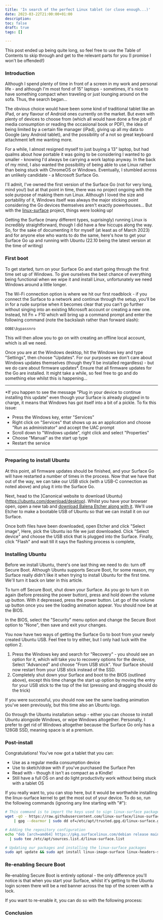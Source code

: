 ```yaml
---
title: 'In search of the perfect Linux tablet (or close enough...)'
date: 2023-03-22T21:00:00+01:00
description:
toc: false
draft: true
tags: []

---
```


This post ended up being quite long, so feel free to use the Table of Contents to skip through and get to the relevant parts for you (I promise I won't be offended!)


### Introduction <a name="Introduction"></a>

Although I spend plenty of time in front of a screen in my work and personal life - and although I'm most fond of 15" laptops - sometimes, it's nice to have something compact when traveling or just lounging around on the sofa. Thus, the search began...

The obvious choice would have been some kind of traditional tablet like an iPad, or any flavour of Android ones currently on the market. But even with plenty of devices to choose from (which all would have done a fine job of media consumption or reading the occasional book or PDF), the idea of being limited by a certain file manager (iPad), giving up all my data to Google (any Android tablet), and the possibility of a not so great keyboard attachment left me wanting more.

For a while, I almost resigned myself to just buying a 13" laptop, but had qualms about how portable it was going to be considering I wanted to go smaller - knowing I'd always be carrying a work laptop anyway. In the back of my mind, I also wanted the possibility of being able to use Linux rather than being stuck with ChromeOS or Windows. Eventually, I stumbled across an unlikely candidate - a Microsoft Surface Go.

I'll admit, I've owned the first version of the Surface Go (not for very long, mind you!) but at that point in time, there was no project ongoing with the sole purpose of making them run Linux. Although I loved the size and portability of it, Windows itself was always the major sticking point considering the Go devices themselves aren't exactly powerhouses... But with the [linux-surface](https://github.com/linux-surface/linux-surface) project, things were looking up!

Getting the Surface (many different types, suprisingly) running Linux is incredibly straightforward, though I did have a few hiccups along the way. So, for the sake of documenting it for myself (at least as of March 2023) and for anyone else who wants to do the same, here's how to get your Surface Go up and running with Ubuntu (22.10 being the latest version at the time of writing)

### First boot <a name="First boot"></a>

To get started, turn on your Surface Go and start going through the first time set up of Windows. To give ourselves the best chance of everything being functional when we wipe it and install Linux, unfortunately we need Windows around a little longer.

The Wi-Fi connection option is where we hit our first roadblock - if you connect the Surface to a network and continue through the setup, you'll be in for a rude surprise when it becomes clear that you can't go further without singing into an existing Microsoft account or creating a new one. Instead, hit Fn + F10 which will bring up a command prompt and enter the following command (note the backslash rather than forward slash):

```bash
OOBE\bypassnro
```

This will then allow you to go on with creating an offline local account, which is all we need.

Once you are at the Windows desktop, hit the Windows key and type "Settings", then choose "Updates". For our purposes we don't care about Windows updates themselves (though they'll be installed regardless) - but we do care about firmware updates*. Ensure that all firmware updates for the Go are installed. It might take a while, so feel free to go and do something else whilst this is happening...

---

*If you happen to see the message "Plug in your device to continue installing this update" even though your Surface is already plugged in to charge, it means that Windows has got itself into a bit of a pickle. To fix this issue:

- Press the Windows key, enter "Services"
- Right click on "Services" that shows up as an application and choose "Run as administrator" and accept the UAC prompt
- Scroll down to "Windows update", right click and select "Properties"
- Choose "Manual" as the start up type
- Restart the service

---

### Preparing to install Ubuntu <a name="Preparing to install Ubuntu"></a>

At this point, all firmware updates should be finished, and your Surface Go will have restarted a number of times in the process. Now that we have that out of the way, we can take our USB stick (with a USB-C connection as noted above) and plug it into the Surface Go.

Next, head to the ]Canonical website to download Ubuntu}(https://ubuntu.com/download/desktop). Whilst you have your browser open, open a new tab and [download Balena Etcher along with it](https://www.balena.io/etcher). We'll use Etcher to make a bootable USB of Ubuntu so that we can install it on our Surface.

Once both files have been downloaded, open Etcher and click "Select image", Here, pick the Ubuntu iso file we just downloaded. Click "Select device" and choose the USB stick that is plugged into the Surface. Finally, click "Flash" and wait till it says the flashing process is complete,

### Installing Ubuntu <a name="Installing Ubuntu"></a>

Before we install Ubuntu, there's one last thing we need to do: turn off Secure Boot. Although Ubuntu supports Secure Boot, for some reason, my Surface really didn't like it when trying to install Ubuntu for the first time. We'll turn it back on later in this article.

To turn off Secure Boot, shut down your Surface. As you go to turn it on again (before pressing the power button), press and hold down the volume up button. With it depressed, press the power button. Let go of the volume up button once you see the loading animation appear. You should now be at the BIOS.

In the BIOS, select the "Security" menu option and change the Secure Boot option to "None", then save and exit your changes.

You now have two ways of getting the Surface Go to boot from your newly created Ubuntu USB. Feel free to try either, but I only had luck with the option 2.

1. Press the Windows key and search for "Recovery" - you should see an option for it, which will take you to recovery options for the device, Select "Advanced" and choose "From USB stick". Your Surface should now restart from your USB stick instead of the SSD.
2. Completely shut down your Surface and boot to the BIOS (outlined above), except this time change the start up option by moving the entry for your USB stick to the top of the list (pressing and dragging should do the trick)

If you were successful, you should now see the same loading animation you've seen previously, but this time also an Ubuntu logo.

Go through the Ubuntu installation setup - either you can choose to install Ubuntu alongside Windows, or wipe Windows altogether. Personally, I prefer to get rid of Windows altogether because the Surface Go only has a 128GB SSD, meaning space is at a premium.

### Post-install <a name="Post install"></a>

Congratulations! You've now got a tablet that you can:

- Use as a regular media consumption device
- Use to sketch/draw with if you've purchased the Surface Pen
- Read with - though it isn't as compact as a Kindle!
- Still have a full OS on and do light productivity work without being stuck with a tablet OS

If you really want to, you can stop here, but it would be worthwhile installing the linux-surface kernel to get the most out of your device. To do so, run the following commands (ignoring any line starting with "#"):

```bash
# This command is to import the keys used to sign linux-surface packages
wget -qO - https://raw.githubusercontent.com/linux-surface/linux-surface/master/pkg/keys/surface.asc \
    | gpg --dearmor | sudo dd of=/etc/apt/trusted.gpg.d/linux-surface.gpg
```

```bash
# Adding the repository configuration
echo "deb [arch=amd64] https://pkg.surfacelinux.com/debian release main" \
  | sudo tee /etc/apt/sources.list.d/linux-surface.list
```

```bash
# Updating our packages and installing the linux-surface packages
sudo apt update && sudo apt install linux-image-surface linux-headers-surface libwacom-surface iptsd
```

### Re-enabling Secure Boot  <a name="Re-enabling Secure Boot"></a>

Re-enabling Secure Boot is entirely optional - the only difference you'll notice is that when you start your Surface, whilst it's getting to the Ubuntu login screen there will be a red banner across the top of the screen with a lock.

If you want to re-enable it, you can do so with the following process:



### Conclusion <a name="Conclusion"></a>

